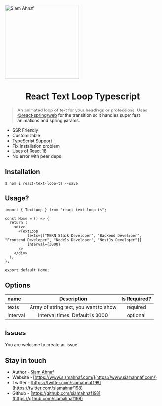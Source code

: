 <picture>
  <source media="(prefers-color-scheme: dark)" srcset="https://res.cloudinary.com/dub0dpenl/image/upload/v1731780157/Personal%20Logo/logo-white_e6fujz.png">
  <source media="(prefers-color-scheme: light)" srcset="https://res.cloudinary.com/dub0dpenl/image/upload/v1731780152/Personal%20Logo/logo-dark_qqwrqu.png">
  <img alt="Siam Ahnaf" src="https://res.cloudinary.com/dub0dpenl/image/upload/v1731780152/Personal%20Logo/logo-dark_qqwrqu.png" height="auto" width="240">
</picture>

<div align="center">
  <h1>React Text Loop Typescript</h1>
</div>

> An animated loop of text for your headings or professions. Uses <a href="https://www.react-spring.dev/" target="_blank">@react-spring/web<a> for the transition so it handles super fast animations and spring params.

- SSR Friendly
- Customizable
- TypeScript Support
- Fix Installation problem
- Uses of React 18
- No error with peer deps

## Installation

```shell-script
$ npm i react-text-loop-ts --save
```

## Usage?

```
import { TextLoop } from "react-text-loop-ts";

const Home = () => {
  return (
    <div>
      <TextLoop
          texts={["MERN Stack Developer", "Backend Developer", "Frontend Developer", "NodeJs Developer", "NestJs Developer"]}
          interval={3000}
      />
    </div>
  );
};

export default Home;
```

## Options

| name       |                           Description                           |  Is Required?  |
| :--------- | :-------------------------------------------------------------: |  :-----------:  |
| texts    |          Array of string text, you want to show        |       required        |
| interval    |        Interval times. Default is 3000        |        optional       |

## Issues


You are welcome to create an issue.

## Stay in touch

- Author - [Siam Ahnaf](https://www.siamahnaf.com/)
- Website - [https://www.siamahnaf.com/](https://www.siamahnaf.com/)
- Twitter - [https://twitter.com/siamahnaf198](https://twitter.com/siamahnaf198)
- Github - [https://github.com/siamahnaf198](https://github.com/siamahnaf198)
